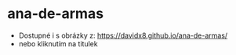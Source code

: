 # ana-de-armas
- Dostupné i s obrázky z: https://davidx8.github.io/ana-de-armas/
- nebo kliknutím na titulek